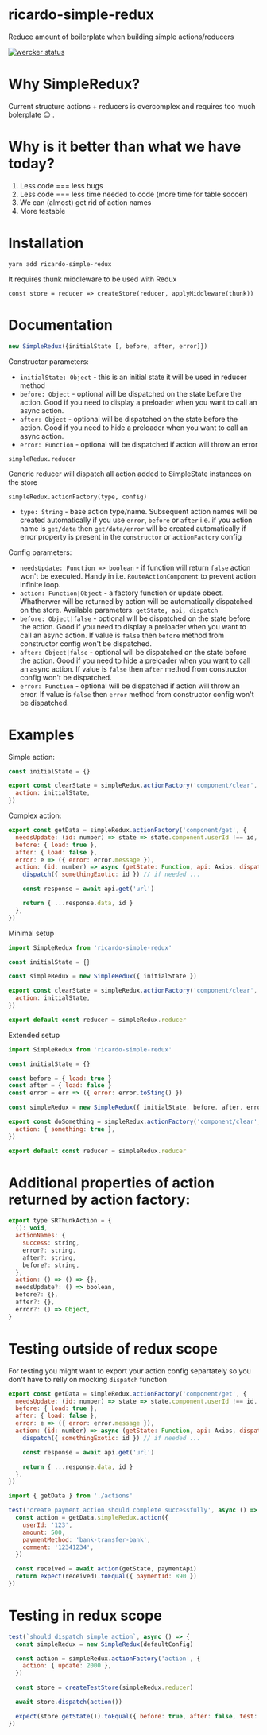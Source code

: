 # ricardo-simple-redux

Reduce amount of boilerplate when building simple actions/reducers

[![wercker status](https://app.wercker.com/status/3e889c000abf9133d8dad2aed855fab3/s/ "wercker status")](https://app.wercker.com/project/byKey/3e889c000abf9133d8dad2aed855fab3)

# Why SimpleRedux?

Current structure actions + reducers is overcomplex and requires too much bolerplate :wink: .

# Why is it better than what we have today?

1.  Less code === less bugs
2.  Less code === less time needed to code (more time for table soccer)
3.  We can (almost) get rid of action names
4.  More testable

# Installation

`yarn add ricardo-simple-redux`

It requires thunk middleware to be used with Redux
```
const store = reducer => createStore(reducer, applyMiddleware(thunk))
```

# Documentation

```javascript
new SimpleRedux({initialState [, before, after, error]})
```

Constructor parameters:

- `initialState: Object` - this is an initial state it will be used in reducer method
- `before: Object` - optional will be dispatched on the state before the action. Good if you need to display a preloader when you want to call an async action.
- `after: Object` - optional will be dispatched on the state before the action. Good if you need to hide a preloader when you want to call an async action.
- `error: Function` - optional will be dispatched if action will throw an error

```javascirpt
simpleRedux.reducer
```

Generic reducer will dispatch all action added to SimpleState instances on the store

```javascirpt
simpleRedux.actionFactory(type, config)
```

- `type: String` - base action type/name. Subsequent action names will be created automatically if you use `error`, `before` or `after` i.e. if you action name is `get/data` then `get/data/error` will be created automatically if error property is present in the `constructor` or `actionFactory` config

Config parameters:

- `needsUpdate: Function => boolean` - if function will return `false` action won't be executed. Handy in i.e. `RouteActionComponent` to prevent action infinite loop.
- `action: Function|Object` - a factory function or update obect. Whatherwer will be returned by action will be automatically dispatched on the store. Available parameters: `getState, api, dispatch`
- `before: Object|false` - optional will be dispatched on the state before the action. Good if you need to display a preloader when you want to call an async action. If value is `false` then `before` method from constructor config won't be dispatched.
- `after: Object|false` - optional will be dispatched on the state before the action. Good if you need to hide a preloader when you want to call an async action. If value is `false` then `after` method from constructor config won't be dispatched.
- `error: Function` - optional will be dispatched if action will throw an error. If value is `false` then `error` method from constructor config won't be dispatched.

# Examples

Simple action:

```javascript
const initialState = {}

export const clearState = simpleRedux.actionFactory('component/clear', {
  action: initialState,
})
```

Complex action:

```javascript
export const getData = simpleRedux.actionFactory('component/get', {
  needsUpdate: (id: number) => state => state.component.userId !== id,
  before: { load: true },
  after: { load: false },
  error: e => ({ error: error.message }),
  action: (id: number) => async (getState: Function, api: Axios, dispatch: Function) => {
    dispatch({ somethingExotic: id }) // if needed ...

    const response = await api.get('url')

    return { ...response.data, id }
  },
})
```

Minimal setup

```javascript
import SimpleRedux from 'ricardo-simple-redux'

const initialState = {}

const simpleRedux = new SimpleRedux({ initialState })

export const clearState = simpleRedux.actionFactory('component/clear', {
  action: initialState,
})

export default const reducer = simpleRedux.reducer
```

Extended setup

```javascript
import SimpleRedux from 'ricardo-simple-redux'

const initialState = {}

const before = { load: true }
const after = { load: false }
const error = err => ({ error: error.toSting() })

const simpleRedux = new SimpleRedux({ initialState, before, after, error })

export const doSomething = simpleRedux.actionFactory('component/clear', {
  action: { something: true },
})

export default const reducer = simpleRedux.reducer
```

# Additional properties of action returned by action factory:

```javascript
export type SRThunkAction = {
  (): void,
  actionNames: {
    success: string,
    error?: string,
    after?: string,
    before?: string,
  },
  action: () => () => {},
  needsUpdate?: () => boolean,
  before?: {},
  after?: {},
  error?: () => Object,
}
```

# Testing outside of redux scope

For testing you might want to export your action config separtately so you don't have to relly on mocking `dispatch` function

```javascript
export const getData = simpleRedux.actionFactory('component/get', {
  needsUpdate: (id: number) => state => state.component.userId !== id,
  before: { load: true },
  after: { load: false },
  error: e => ({ error: error.message }),
  action: (id: number) => async (getState: Function, api: Axios, dispatch: Function) => {
    dispatch({ somethingExotic: id }) // if needed ...

    const response = await api.get('url')

    return { ...response.data, id }
  },
})
```

```javascript
import { getData } from './actions'

test('create payment action should complete successfully', async () => {
  const action = getData.simpleRedux.action({
    userId: '123',
    amount: 500,
    paymentMethod: 'bank-transfer-bank',
    comment: '12341234',
  })

  const received = await action(getState, paymentApi)
  return expect(received).toEqual({ paymentId: 890 })
})
```

# Testing in redux scope

```javascript
test(`should dispatch simple action`, async () => {
  const simpleRedux = new SimpleRedux(defaultConfig)

  const action = simpleRedux.actionFactory('action', {
    action: { update: 2000 },
  })

  const store = createTestStore(simpleRedux.reducer)

  await store.dispatch(action())

  expect(store.getState()).toEqual({ before: true, after: false, test: true, update: 2000 })
})
```

